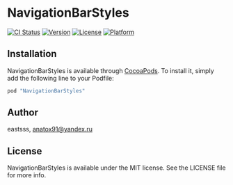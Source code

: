 # NavigationBarStyles

[![CI Status](http://img.shields.io/travis/eastsss/NavigationBarStyles.svg?style=flat)](https://travis-ci.org/eastsss/NavigationBarStyles)
[![Version](https://img.shields.io/cocoapods/v/NavigationBarStyles.svg?style=flat)](http://cocoapods.org/pods/NavigationBarStyles)
[![License](https://img.shields.io/cocoapods/l/NavigationBarStyles.svg?style=flat)](http://cocoapods.org/pods/NavigationBarStyles)
[![Platform](https://img.shields.io/cocoapods/p/NavigationBarStyles.svg?style=flat)](http://cocoapods.org/pods/NavigationBarStyles)

## Installation

NavigationBarStyles is available through [CocoaPods](http://cocoapods.org). To install
it, simply add the following line to your Podfile:

```ruby
pod "NavigationBarStyles"
```

## Author

eastsss, anatox91@yandex.ru

## License

NavigationBarStyles is available under the MIT license. See the LICENSE file for more info.
